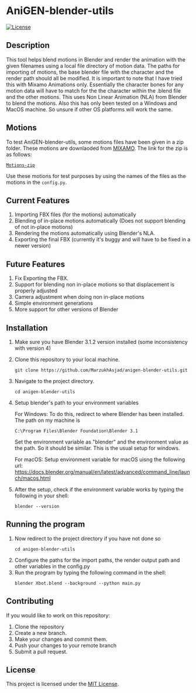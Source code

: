 # AniGEN-blender-utils

[![License](https://img.shields.io/badge/license-MIT-blue.svg)](https://opensource.org/licenses/MIT)

## Description

This tool helps blend motions in Blender and render the animation with the given filenames using a local file directory of motion data. The paths for importing of motions, the base blender file with the character and the render path should all be modified. It is important to note that I have tried this with Mixamo Animations only. Essentially the character bones for any motion data will have to match for the the character within the .blend file and the other motions. This uses Non Linear Animation (NLA) from Blender to blend the motions. Also this has only been tested on a Windows and MacOS machine. So unsure if other OS platforms will work the same.

## Motions

To test AniGEN-blender-utils, some motions files have been given in a zip folder. These motions are downlaoded from [MIXAMO](https://www.mixamo.com/). The link for the zip is as follows:

[`Motions-zip`](https://drive.google.com/file/d/1WRxv5IbdIXOPL2ixJ9xUF0IAUkblPilD/view?usp=drive_link)

Use these motions for test purposes by using the names of the files as the motions in the `config.py`.

## Current Features
1. Importing FBX files (for the motions) automatically
2. Blending of in-place motions automatically (Does not support blending of not in-place motions)
3. Rendering the motions automatically using Blender's NLA.
4. Exporting the final FBX (currently it's buggy and will have to be fixed in a newer version)

## Future Features
1. Fix Exporting the FBX.
2. Support for blending non in-place motions so that displacement is properly adjusted
3. Camera adjustment when doing non in-place motions
4. Simple environment generations
5. More support for other versions of Blender

## Installation

1. Make sure you have Blender 3.1.2 version installed (some inconsistency with version 4)
2. Clone this repository to your local machine.
   ```shell
   git clone https://github.com/MarzukhAsjad/anigen-blender-utils.git
   ```
3. Navigate to the project directory.
   ```shell
   cd anigen-blender-utils
   ```
4. Setup blender's path to your environment variables

   For Windows:
   To do this, redirect to where Blender has been installed. The path on my machine is

   ```
   C:\Program Files\Blender Foundation\Blender 3.1
   ```

   Set the environment variable as "blender" and the environment value as the path.
   So it should be similar. This is the usual setup for windows.

   For macOS:
   Setup environment variable for macOS uisng the following url: https://docs.blender.org/manual/en/latest/advanced/command_line/launch/macos.html

6. After the setup, check if the environment variable works by typing the following in your shell:
   ```shell
   blender --version
   ```

## Running the program

1. Now redirect to the project directory if you have not done so
   ```
   cd anigen-blender-utils
   ```
2. Configure the paths for the import paths, the render output path and other variables in the config.py
3. Run the program by typing the following command in the shell:
   ```shell
   blender Xbot.blend --background --python main.py
   ```

## Contributing

If you would like to work on this repository:

1. Clone the repository
2. Create a new branch.
3. Make your changes and commit them.
4. Push your changes to your remote branch
5. Submit a pull request.

## License

This project is licensed under the [MIT License](https://opensource.org/licenses/MIT).
